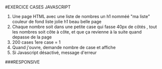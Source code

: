 #EXERCICE CASES JAVASCRIPT

1. Une page HTML avec une liste de nombres un h1 nomméé "ma liste" couleur de fond liste jolie h1 beau belle page
2. Chaque nombre soit dans une petite case qui fasse 40px de côtés , tout les nombres soit côte à côte, et que ça revienne à la suite quand
depasse de la page
3. 200 cases 1ere case = 1
4. Quand j'ouvre, demande nombre de case et affiche
5. Si Javascript désactivé, message d'erreur

###RESPONSIVE